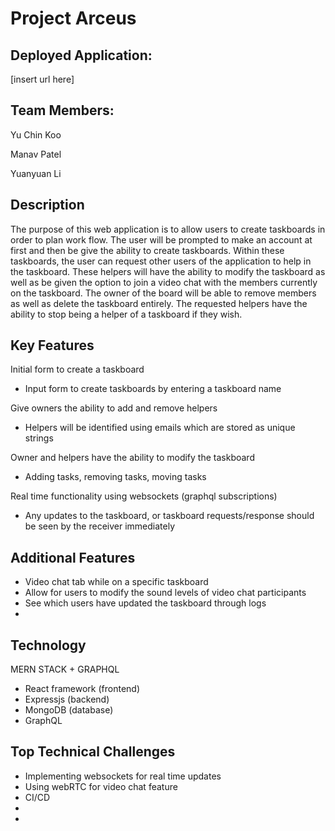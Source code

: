 # Project Arceus #

## Deployed Application:
[insert url here]

## Team Members:
Yu Chin Koo

Manav Patel

Yuanyuan Li

## Description
The purpose of this web application is to allow users to create taskboards in order to plan work flow. The user will be prompted to make an account at first and then be give the ability to create taskboards. Within these taskboards, the user can request other users of the application to help in the taskboard. These helpers will have the ability to modify the taskboard as well as be given the option to join a video chat with the members currently on the taskboard. The owner of the board will be able to remove members as well as delete the taskboard entirely. The requested helpers have the ability to stop being a helper of a taskboard if they wish.

## Key Features
Initial form to create a taskboard
- Input form to create taskboards by entering a taskboard name

Give owners the ability to add and remove helpers 
- Helpers will be identified using emails which are stored as unique strings

Owner and helpers have the ability to modify the taskboard
- Adding tasks, removing tasks, moving tasks
  
Real time functionality using websockets (graphql subscriptions)
- Any updates to the taskboard, or taskboard requests/response should be seen by the receiver immediately

## Additional Features
- Video chat tab while on a specific taskboard
- Allow for users to modify the sound levels of video chat participants
- See which users have updated the taskboard through logs
- 

## Technology
MERN STACK + GRAPHQL
- React framework (frontend)
- Expressjs (backend)
- MongoDB (database) 
- GraphQL

## Top Technical Challenges
- Implementing websockets for real time updates
- Using webRTC for video chat feature
- CI/CD
- 
- 
